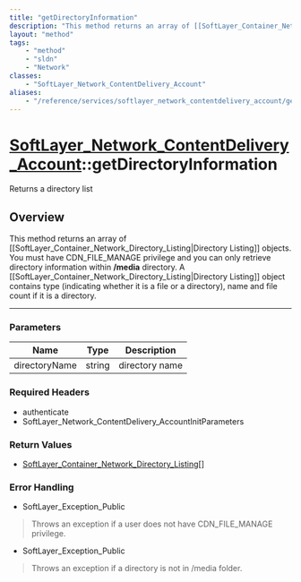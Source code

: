 ```yaml
---
title: "getDirectoryInformation"
description: "This method returns an array of [[SoftLayer_Container_Network_Directory_Listing|Directory Listing]] objects. You must ha... "
layout: "method"
tags:
    - "method"
    - "sldn"
    - "Network"
classes:
    - "SoftLayer_Network_ContentDelivery_Account"
aliases:
    - "/reference/services/softlayer_network_contentdelivery_account/getDirectoryInformation"
---
```

# [SoftLayer_Network_ContentDelivery_Account](/reference/services/SoftLayer_Network_ContentDelivery_Account)::getDirectoryInformation

Returns a directory list


## Overview 
This method returns an array of [[SoftLayer_Container_Network_Directory_Listing|Directory Listing]] objects. You must have CDN_FILE_MANAGE privilege and you can only retrieve directory information within <b>/media</b> directory. A [[SoftLayer_Container_Network_Directory_Listing|Directory Listing]] object contains type (indicating whether it is a file or a directory), name and file count if it is a directory. 

-----

### Parameters 
|Name | Type | Description |
| --- | --- | --- |
|directoryName| string| directory name|


### Required Headers
* authenticate
* SoftLayer_Network_ContentDelivery_AccountInitParameters


### Return Values
* <a href='/reference/datatypes/SoftLayer_Container_Network_Directory_Listing'>SoftLayer_Container_Network_Directory_Listing[] </a>



### Error Handling

* SoftLayer_Exception_Public 

> Throws an exception if a user does not have CDN_FILE_MANAGE privilege. 

* SoftLayer_Exception_Public 

> Throws an exception if a directory is not in /media folder. 



